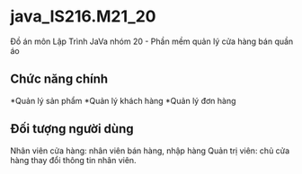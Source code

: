 # java_IS216.M21_20
Đồ án môn Lập Trình JaVa nhóm 20 - Phần mềm quản lý cửa hàng bán quần áo

## Chức năng chính
*Quản lý sản phẩm
*Quản lý khách hàng
*Quản lý đơn hàng

## Đối tượng người dùng
Nhân viên cửa hàng: nhân viên bán hàng, nhập hàng
Quản trị viên: chủ cửa hàng thay đổi thông tin nhân viên.